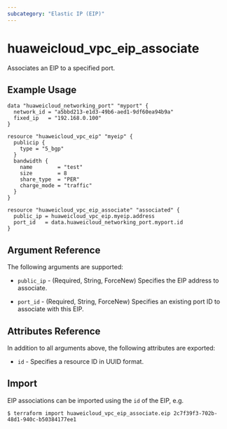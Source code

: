 ```yaml
---
subcategory: "Elastic IP (EIP)"
---
```


# huaweicloud_vpc_eip_associate

Associates an EIP to a specified port.

## Example Usage

```hcl
data "huaweicloud_networking_port" "myport" {
  network_id = "a5bbd213-e1d3-49b6-aed1-9df60ea94b9a"
  fixed_ip   = "192.168.0.100"
}

resource "huaweicloud_vpc_eip" "myeip" {
  publicip {
    type = "5_bgp"
  }
  bandwidth {
    name        = "test"
    size        = 8
    share_type  = "PER"
    charge_mode = "traffic"
  }
}

resource "huaweicloud_vpc_eip_associate" "associated" {
  public_ip = huaweicloud_vpc_eip.myeip.address
  port_id   = data.huaweicloud_networking_port.myport.id
}
```

## Argument Reference

The following arguments are supported:

* `public_ip` - (Required, String, ForceNew) Specifies the EIP address to associate.

* `port_id` - (Required, String, ForceNew) Specifies an existing port ID to associate with this EIP.

## Attributes Reference

In addition to all arguments above, the following attributes are exported:

* `id` - Specifies a resource ID in UUID format.

## Import

EIP associations can be imported using the `id` of the EIP, e.g.

```
$ terraform import huaweicloud_vpc_eip_associate.eip 2c7f39f3-702b-48d1-940c-b50384177ee1
```
